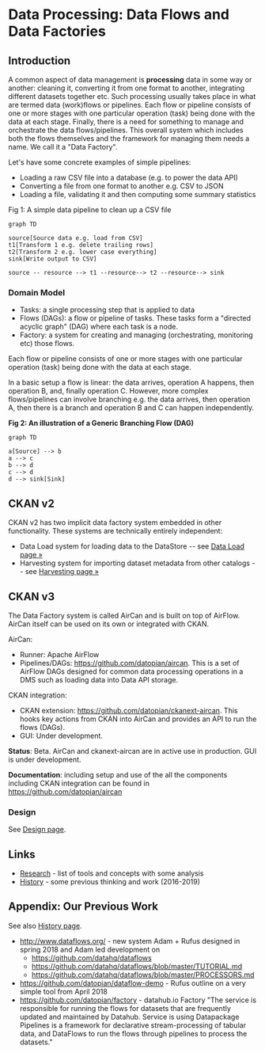 # Data Processing: Data Flows and Data Factories

## Introduction

A common aspect of data management is **processing** data in some way or another: cleaning it, converting it from one format to another, integrating different datasets together etc. Such processing usually takes place in what are termed data (work)flows or pipelines. Each flow or pipeline consists of one or more stages with one particular operation (task) being done with the data at each stage. Finally, there is a need for something to manage and orchestrate the data flows/pipelines. This overall system which includes both the flows themselves and the framework for managing them needs a name. We call it  a "Data Factory".

Let's have some concrete examples of simple pipelines:

* Loading a raw CSV file into a database (e.g. to power the data API)
* Converting a file from one format to another e.g. CSV to JSON
* Loading a file, validating it and then computing some summary statistics

Fig 1: A simple data pipeline to clean up a CSV file

```mermaid
graph TD

source[Source data e.g. load from CSV]
t1[Transform 1 e.g. delete trailing rows]
t2[Transform 2 e.g. lower case everything]
sink[Write output to CSV]

source -- resource --> t1 --resource--> t2 --resource--> sink
```

### Domain Model

* Tasks: a single processing step that is applied to data
* Flows (DAGs): a flow or pipeline of tasks. These tasks form a "directed acyclic graph" (DAG) where each task is a node.
* Factory: a system for creating and managing (orchestrating, monitoring etc) those flows.

Each flow or pipeline consists of one or more stages with one particular operation (task) being done with the data at each stage.

In a basic setup a flow is linear: the data arrives, operation A happens, then operation B, and, finally operation C. However, more complex flows/pipelines can involve branching e.g. the data arrives, then operation A, then there is a branch and operation B and C can happen independently.

**Fig 2: An illustration of a Generic Branching Flow (DAG)**

```mermaid
graph TD

a[Source] --> b
a --> c
b --> d
c --> d
d --> sink[Sink]
```

## CKAN v2

CKAN v2 has two implicit data factory system embedded in other functionality. These systems are technically entirely independent:

* Data Load system for loading data to the DataStore -- see [Data Load page &raquo;](/dms/load/)
* Harvesting system for importing dataset metadata from other catalogs -- see [Harvesting page &raquo;](/dms/harvesting/)

## CKAN v3

The Data Factory system is called AirCan and is built on top of AirFlow. AirCan itself can be used on its own or integrated with CKAN.

AirCan:

* Runner: Apache AirFlow
* Pipelines/DAGs: https://github.com/datopian/aircan. This is a set of AirFlow DAGs designed for common data processing operations in a DMS such as loading data into Data API storage.

CKAN integration:

* CKAN extension: https://github.com/datopian/ckanext-aircan. This hooks key actions from CKAN into AirCan and provides an API to run the flows (DAGs).
* GUI: Under development.

**Status**: Beta. AirCan and ckanext-aircan are in active use in production. GUI is under development.

**Documentation**: including setup and use of the all the components including CKAN integration can be found in https://github.com/datopian/aircan 


### Design

See [Design page](/dms/flows/design).


## Links

* [Research](/dms/flows/research) - list of tools and concepts with some analysis
* [History](/dms/flows/history) - some previous thinking and work (2016-2019)


## Appendix: Our Previous Work

See also [History page](/dms/flows/history).

* http://www.dataflows.org/ - new system Adam + Rufus designed in spring 2018 and Adam led development on
  * https://github.com/datahq/dataflows
  * https://github.com/datahq/dataflows/blob/master/TUTORIAL.md
  * https://github.com/datahq/dataflows/blob/master/PROCESSORS.md
* https://github.com/datopian/dataflow-demo - Rufus outline on a very simple tool from April 2018
* https://github.com/datopian/factory - datahub.io Factory "The service is responsible for running the flows for datasets that are frequently updated and maintained by Datahub. Service is using Datapackage Pipelines is a framework for declarative stream-processing of tabular data, and DataFlows to run the flows through pipelines to process the datasets."
